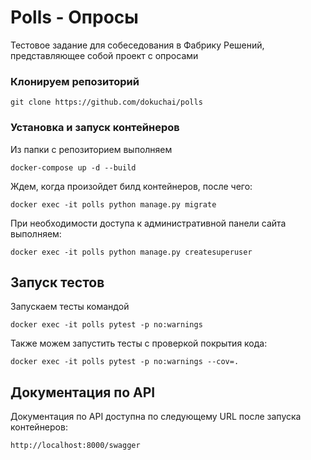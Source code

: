 # Polls - Опросы

Тестовое задание для собеседования в Фабрику Решений, представляющее собой проект с опросами

### Клонируем репозиторий

```
git clone https://github.com/dokuchai/polls
```

### Установка и запуск контейнеров

Из папки с репозиторием выполняем

```
docker-compose up -d --build
```

Ждем, когда произойдет билд контейнеров, после чего:

```
docker exec -it polls python manage.py migrate
```

При необходимости доступа к административной панели сайта выполняем:

```
docker exec -it polls python manage.py createsuperuser
```

## Запуск тестов

Запускаем тесты командой

```
docker exec -it polls pytest -p no:warnings
```

Также можем запустить тесты с проверкой покрытия кода:

```
docker exec -it polls pytest -p no:warnings --cov=.
```

## Документация по API

Документация по API доступна по следующему URL после запуска контейнеров:

```
http://localhost:8000/swagger
```

